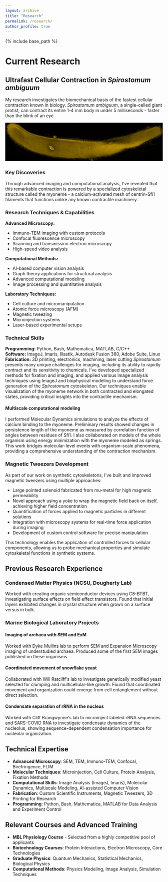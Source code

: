 ```yaml
---
layout: archive
title: "Research"
permalink: /research/
author_profile: true
---
```


{% include base_path %}

# Current Research

## Ultrafast Cellular Contraction in *Spirostomum ambiguum*

My research investigates the biomechanical basis of the fastest cellular contraction known in biology. *Spirostomum ambiguum*, a single-celled giant protist, can contract its entire 1-4 mm body in under 5 milliseconds - faster than the blink of an eye.

![Spirostomum Contraction](/images/spirostomum.jpg)

### Key Discoveries

Through advanced imaging and computational analysis, I've revealed that this remarkable contraction is powered by a specialized cytoskeletal structure called the myoneme - a calcium-activated mesh of centrin-Sfi1 filaments that functions unlike any known contractile machinery.

### Research Techniques & Capabilities

**Advanced Microscopy:**
- Immuno-TEM imaging with custom protocols
- Confocal fluorescence microscopy
- Scanning and transmission electron microscopy
- High-speed video analysis

**Computational Methods:**
- AI-based computer vision analysis
- Graph theory applications for structural analysis
- Advanced computational modeling
- Image processing and quantitative analysis

**Laboratory Techniques:**
- Cell culture and micromanipulation
- Atomic force microscopy (AFM)
- Magnetic tweezing
- Microinjection systems
- Laser-based experimental setups

### Technical Skills

**Programming:** Python, Bash, Mathematica, MATLAB, C/C++  
**Software:** ImageJ, Imaris, Illastik, Autodesk Fusion 360, Adobe Suite, Linux  
**Fabrication:** 3D printing, electronics, machining, laser cutting
*Spirostomum* presents many unique challenges for imaging, including its ability to rapidly contract and its sensitivity to chemicals. I've developed specialized methods for fixation and imaging, and applied various image analysis techniques using ImageJ and biophysical modeling to understand force generation of the *Spirostomum* cytoskeleton. Our techniques enable visualization of the myoneme network in both contracted and elongated states, providing critical insights into the contractile mechanism.

#### Multiscale computational modeling
I performed Molecular Dynamics simulations to analyze the effects of calcium binding to the myoneme. Preliminary results showed changes in persistence length of the myoneme as measured by correlation function of angles between residues of Sfi1. I also collaborated on models of the whole organism using energy minimization with the myoneme modeled as springs. This work bridges molecular-level events with organism-scale phenomena, providing a comprehensive understanding of the contraction mechanism.

### Magnetic Tweezers Development

As part of our work on synthetic cytoskeletons, I've built and improved magnetic tweezers using multiple approaches:
- Large pointed solenoid fabricated from mu-metal for high magnetic permeability
- Novel approach using a yoke to wrap the magnetic field back on itself, achieving higher field concentration
- Quantification of forces applied to magnetic particles in different solutions
- Integration with microscopy systems for real-time force application during imaging
- Development of custom control software for precise manipulation

This technology enables the application of controlled forces to cellular components, allowing us to probe mechanical properties and simulate cytoskeletal functions in synthetic systems.

## Previous Research Experience

### Condensed Matter Physics (NCSU, Dougherty Lab)
Worked with creating organic semiconductor devices using C8-BTBT, investigating surface effects on field effect transistors. Found that initial layers exhibited changes in crystal structure when grown on a surface versus in bulk.

### Marine Biological Laboratory Projects

#### Imaging of archaea with SEM and ExM
Worked with Dyke Mullins lab to perform SEM and Expansion Microscopy imaging of understudied archaea. Produced some of the first SEM images published on these organisms.

#### Coordinated movement of snowflake yeast
Collaborated with Will Ratcliff's lab to investigate genetically modified yeast selected for clumping and multicellular-like growth. Found that coordinated movement and organization could emerge from cell entanglement without direct selection.

#### Condensate separation of rRNA in the nucleus
Worked with Cliff Brangwynne's lab to microinject labeled rRNA sequences and SARS-COVID RNA to investigate condensate dynamics of the nucleolus, showing sequence-dependent condensation importance for nucleolar organization.

## Technical Expertise

- **Advanced Microscopy**: SEM, TEM, Immuno-TEM, Confocal, Birefringence, FLIM
- **Molecular Techniques**: Microinjection, Cell Culture, Protein Analysis, Fixation Methods
- **Computational Skills**: Image Analysis (ImageJ, Imaris), Molecular Dynamics, Multiscale Modeling, AI-assisted Computer Vision
- **Fabrication**: Custom Scientific Instruments, Magnetic Tweezers, 3D Printing for Research
- **Programming**: Python, Bash, Mathematica, MATLAB for Data Analysis and Experiment Control

## Relevant Courses and Advanced Training

- **MBL Physiology Course** - Selected from a highly competitive pool of applicants
- **Biotechnology Courses**: Protein Interactions, Electron Microscopy, Core Technologies
- **Graduate Physics**: Quantum Mechanics, Statistical Mechanics, Biological Physics
- **Computational Methods**: Physics Modeling, Image Analysis, Simulation Techniques